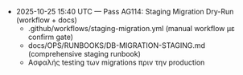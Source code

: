 - 2025-10-25 15:40 UTC — Pass AG114: Staging Migration Dry-Run (workflow + docs)
  - .github/workflows/staging-migration.yml (manual workflow με confirm gate)
  - docs/OPS/RUNBOOKS/DB-MIGRATION-STAGING.md (comprehensive staging runbook)
  - Ασφαλής testing των migrations πριν την production

